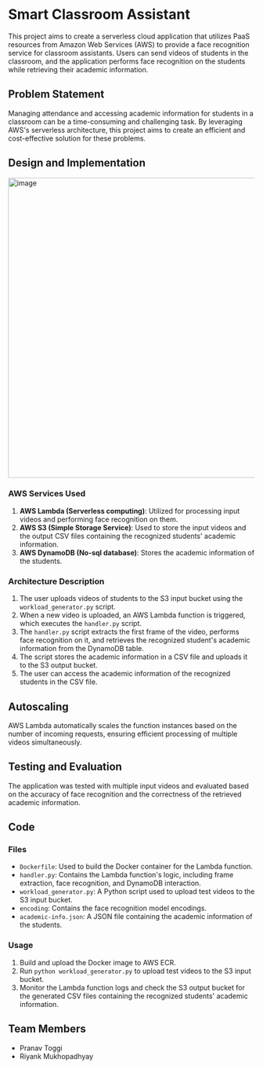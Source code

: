 # Smart Classroom Assistant

This project aims to create a serverless cloud application that utilizes PaaS resources from Amazon Web Services (AWS) to provide a face recognition service for classroom assistants. Users can send videos of students in the classroom, and the application performs face recognition on the students while retrieving their academic information.

## Problem Statement

Managing attendance and accessing academic information for students in a classroom can be a time-consuming and challenging task. By leveraging AWS's serverless architecture, this project aims to create an efficient and cost-effective solution for these problems.

## Design and Implementation

<img width="611" alt="image" src="https://user-images.githubusercontent.com/22538269/235815708-99c2c861-6a5d-49b7-ab26-dd51da0c3387.png">

### AWS Services Used

1. **AWS Lambda (Serverless computing)**: Utilized for processing input videos and performing face recognition on them.
2. **AWS S3 (Simple Storage Service)**: Used to store the input videos and the output CSV files containing the recognized students' academic information.
3. **AWS DynamoDB (No-sql database)**: Stores the academic information of the students.

### Architecture Description

1. The user uploads videos of students to the S3 input bucket using the `workload_generator.py` script.
2. When a new video is uploaded, an AWS Lambda function is triggered, which executes the `handler.py` script.
3. The `handler.py` script extracts the first frame of the video, performs face recognition on it, and retrieves the recognized student's academic information from the DynamoDB table.
4. The script stores the academic information in a CSV file and uploads it to the S3 output bucket.
5. The user can access the academic information of the recognized students in the CSV file.

## Autoscaling

AWS Lambda automatically scales the function instances based on the number of incoming requests, ensuring efficient processing of multiple videos simultaneously.

## Testing and Evaluation

The application was tested with multiple input videos and evaluated based on the accuracy of face recognition and the correctness of the retrieved academic information.

## Code

### Files

- `Dockerfile`: Used to build the Docker container for the Lambda function.
- `handler.py`: Contains the Lambda function's logic, including frame extraction, face recognition, and DynamoDB interaction.
- `workload_generator.py`: A Python script used to upload test videos to the S3 input bucket.
- `encoding`: Contains the face recognition model encodings.
- `academic-info.json`: A JSON file containing the academic information of the students.

### Usage

1. Build and upload the Docker image to AWS ECR.
2. Run `python workload_generator.py` to upload test videos to the S3 input bucket.
3. Monitor the Lambda function logs and check the S3 output bucket for the generated CSV files containing the recognized students' academic information.

## Team Members

- Pranav Toggi
- Riyank Mukhopadhyay
